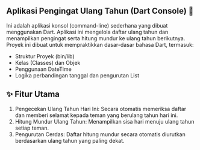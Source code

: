 ## Aplikasi Pengingat Ulang Tahun (Dart Console) 🎂
Ini adalah aplikasi konsol (command-line) sederhana yang dibuat menggunakan Dart. Aplikasi ini mengelola daftar ulang tahun dan menampilkan pengingat serta hitung mundur ke ulang tahun berikutnya.
Proyek ini dibuat untuk mempraktikkan dasar-dasar bahasa Dart, termasuk:

- Struktur Proyek (bin/lib)
- Kelas (Classes) dan Objek
- Penggunaan DateTime
- Logika perbandingan tanggal dan pengurutan List

## ✨ Fitur Utama
1. Pengecekan Ulang Tahun Hari Ini: Secara otomatis memeriksa daftar dan memberi selamat kepada teman yang berulang tahun hari ini.
2. Hitung Mundur Ulang Tahun: Menampilkan sisa hari menuju ulang tahun setiap teman.
3. Pengurutan Cerdas: Daftar hitung mundur secara otomatis diurutkan berdasarkan ulang tahun yang paling dekat.
